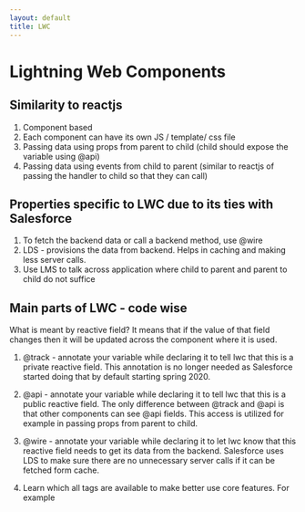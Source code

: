 ```yaml
---
layout: default
title: LWC
---
```


# Lightning Web Components

## Similarity to reactjs

1. Component based
2. Each component can have its own JS / template/ css file
3. Passing data using props from parent to child (child should expose the variable using @api)
4. Passing data using events from child to parent (similar to reactjs of passing the handler to child so that they can call)

## Properties specific to LWC due to its ties with Salesforce

1. To fetch the backend data or call a backend method, use @wire
2. LDS - provisions the data from backend. Helps in caching and making less server calls.
3. Use LMS to talk across application where child to parent and parent to child do not suffice

## Main parts of LWC - code wise

What is meant by reactive field? It means that if the value of that field changes then it will be updated across the component where it is used.

1. @track - annotate your variable while declaring it to tell lwc that this is a private reactive field. This annotation is no longer needed as Salesforce started doing that by default starting spring 2020.

2. @api -  annotate your variable while declaring it to tell lwc that this is a public reactive field. The only difference between @track and @api is that other components can see @api fields. This access is utilized for example in passing props from parent to child.

3. @wire - annotate your variable while declaring it to let lwc know that this reactive field needs to get its data from the backend. Salesforce uses LDS to make sure there are no unnecessary server calls if it can be fetched form cache.

4. Learn which all tags are available to make better use core features. For example <template if:true={somecondition}>

5. Passing data from parent to child is similar to reactjs (using props). Also, passing data from child to parent is kind of similar to reactjs where you pass the handler of the parent to child when embedding the child component in parent. One crucial thing to look out for is that if the event name in child is mytempchildevent then parent should try to use onmytempchildevent.
